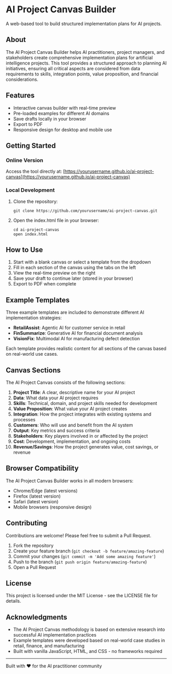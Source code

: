 # AI Project Canvas Builder

A web-based tool to build structured implementation plans for AI projects.

## About

The AI Project Canvas Builder helps AI practitioners, project managers, and stakeholders create comprehensive implementation plans for artificial intelligence projects. This tool provides a structured approach to planning AI initiatives, ensuring all critical aspects are considered from data requirements to skills, integration points, value proposition, and financial considerations.

## Features

- Interactive canvas builder with real-time preview
- Pre-loaded examples for different AI domains
- Save drafts locally in your browser
- Export to PDF
- Responsive design for desktop and mobile use

## Getting Started

### Online Version

Access the tool directly at: [https://yourusername.github.io/ai-project-canvas](https://yourusername.github.io/ai-project-canvas)

### Local Development

1. Clone the repository:
   ```
   git clone https://github.com/yourusername/ai-project-canvas.git
   ```

2. Open the index.html file in your browser:
   ```
   cd ai-project-canvas
   open index.html
   ```

## How to Use

1. Start with a blank canvas or select a template from the dropdown
2. Fill in each section of the canvas using the tabs on the left
3. View the real-time preview on the right
4. Save your draft to continue later (stored in your browser)
5. Export to PDF when complete

## Example Templates

Three example templates are included to demonstrate different AI implementation strategies:

- **RetailAssist**: Agentic AI for customer service in retail
- **FinSummarize**: Generative AI for financial document analysis
- **VisionFix**: Multimodal AI for manufacturing defect detection

Each template provides realistic content for all sections of the canvas based on real-world use cases.

## Canvas Sections

The AI Project Canvas consists of the following sections:

1. **Project Title**: A clear, descriptive name for your AI project
2. **Data**: What data your AI project requires
3. **Skills**: Technical, domain, and project skills needed for development
4. **Value Proposition**: What value your AI project creates
5. **Integration**: How the project integrates with existing systems and processes
6. **Customers**: Who will use and benefit from the AI system
7. **Output**: Key metrics and success criteria
8. **Stakeholders**: Key players involved in or affected by the project
9. **Cost**: Development, implementation, and ongoing costs
10. **Revenue/Savings**: How the project generates value, cost savings, or revenue

## Browser Compatibility

The AI Project Canvas Builder works in all modern browsers:

- Chrome/Edge (latest versions)
- Firefox (latest version)
- Safari (latest version)
- Mobile browsers (responsive design)

## Contributing

Contributions are welcome! Please feel free to submit a Pull Request.

1. Fork the repository
2. Create your feature branch (`git checkout -b feature/amazing-feature`)
3. Commit your changes (`git commit -m 'Add some amazing feature'`)
4. Push to the branch (`git push origin feature/amazing-feature`)
5. Open a Pull Request

## License

This project is licensed under the MIT License - see the LICENSE file for details.

## Acknowledgments

- The AI Project Canvas methodology is based on extensive research into successful AI implementation practices
- Example templates were developed based on real-world case studies in retail, finance, and manufacturing
- Built with vanilla JavaScript, HTML, and CSS - no frameworks required

---

Built with ❤️ for the AI practitioner community